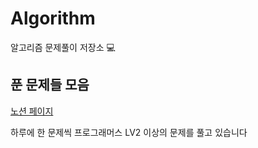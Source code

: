 # Algorithm
알고리즘 문제풀이 저장소 💻

## 푼 문제들 모음

[노션 페이지](https://purrfect-mayflower-710.notion.site/3e8c49d8ca064025b5a597344aaf1318)

하루에 한 문제씩 프로그래머스 LV2 이상의 문제를 풀고 있습니다
